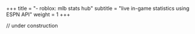 +++
title = "- roblox: mlb stats hub"
subtitle = "live in-game statistics using ESPN API"
weight = 1
+++

// under construction